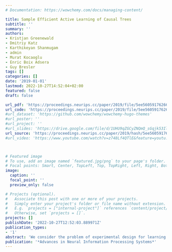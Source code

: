 ```yaml
---
# Documentation: https://wowchemy.com/docs/managing-content/

title: Sample Efficient Active Learning of Causal Trees
subtitle: ''
summary: ''
authors:
- Kristjan Greenewald
- Dmitriy Katz
- Karthikeyan Shanmugam
- admin
- Murat Kocaoglu
- Enric Boix Adsera
- Guy Bresler
tags: []
categories: []
date: '2019-01-01'
lastmod: 2022-10-27T14:52:04+02:00
featured: false
draft: false

url_pdf: 'https://proceedings.neurips.cc/paper/2019/file/5ee5605917626676f6a285fa4c10f7b0-Paper.pdf'
url_code: 'https://proceedings.neurips.cc/paper/2019/file/5ee5605917626676f6a285fa4c10f7b0-Supplemental.zip'
#url_dataset: 'https://github.com/wowchemy/wowchemy-hugo-themes'
#url_poster: ''
#url_project: ''
#url_slides: 'https://drive.google.com/file/d/1UHU9qZGCyZNQmQ_sGqjk53Il9w9PhZNx/view'
url_source: 'https://proceedings.neurips.cc/paper/2019/hash/5ee5605917626676f6a285fa4c10f7b0-Abstract.html'
#url_video: 'https://www.youtube.com/watch?v=z748Lf4QTlE&feature=youtu.be'



# Featured image
# To use, add an image named `featured.jpg/png` to your page's folder.
# Focal points: Smart, Center, TopLeft, Top, TopRight, Left, Right, BottomLeft, Bottom, BottomRight.
image:
  caption: ''
  focal_point: ''
  preview_only: false

# Projects (optional).
#   Associate this post with one or more of your projects.
#   Simply enter your project's folder or file name without extension.
#   E.g. `projects = ["internal-project"]` references `content/project/deep-learning/index.md`.
#   Otherwise, set `projects = []`.
projects: []
publishDate: '2022-10-27T12:52:03.889971Z'
publication_types:
- '1'
abstract: 'We consider the problem of experimental design for learning causal graphs that have a tree structure. We propose an adaptive framework that determines the next intervention based on a Bayesian prior updated with the outcomes of previous experiments, focusing on the setting where observational data is cheap (assumed infinite) and interventional data is expensive. While information greedy approaches are popular in active learning, we show that in this setting they can be exponentially suboptimal (in the number of interventions required), and instead propose an algorithm that exploits graph structure in the form of a centrality measure. If infinite interventional data is available, we show that the algorithm requires a number of interventions less than or equal to a factor of 2 times the minimum achievable number. We show that the algorithm and the associated theory can be adapted to the setting where each performed intervention yields finitely many samples. Several extensions are also presented, to the case where a specified set of nodes cannot be intervened on, to the case where K interventions are scheduled at once, and to the fully adaptive case where each experiment yields only one sample. In the case of finite interventional data, through simulated experiments we show that our algorithms outperform different adaptive baseline algorithms.'
publication: '*Advances in Neural Information Processing Systems*'
---
```

